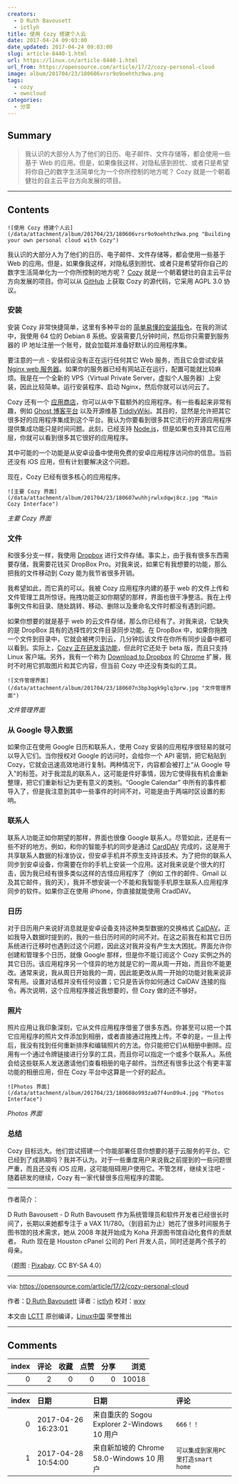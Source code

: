 ```yaml
---
creators:
  - D Ruth Bavousett
  - ictlyh
title: 使用 Cozy 搭建个人云
date: 2017-04-24 09:03:00
date_updated: 2017-04-24 09:03:00
slug: article-8440-1.html
url: https://linux.cn/article-8440-1.html
url_from: https://opensource.com/article/17/2/cozy-personal-cloud
image: album/201704/23/180606vrsr9o9oehthz9wa.png
tags:
  - cozy
  - owncloud
categories:
  - 分享
---
```


## Summary

> 我认识的大部分人为了他们的日历、电子邮件、文件存储等，都会使用一些基于 Web 的应用。但是，如果像我这样，对隐私感到担忧、或者只是希望将你自己的数字生活简单化为一个你所控制的地方呢？ Cozy 就是一个朝着健壮的自主云平台方向发展的项目。

***

<!-- more -->

## Contents

`![使用 Cozy 搭建个人云](/data/attachment/album/201704/23/180606vrsr9o9oehthz9wa.png "Building your own personal cloud with Cozy")`

我认识的大部分人为了他们的日历、电子邮件、文件存储等，都会使用一些基于 Web 的应用。但是，如果像我这样，对隐私感到担忧、或者只是希望将你自己的数字生活简单化为一个你所控制的地方呢？ [Cozy](https://cozy.io/) 就是一个朝着健壮的自主云平台方向发展的项目。你可以从 [GitHub](https://github.com/cozy/cozy) 上获取 Cozy 的源代码，它采用 AGPL 3.0 协议。

### 安装

安装 Cozy 非常快捷简单，这里有多种平台的 [简单易懂的安装指令](https://docs.cozy.io/en/host/install/)。在我的测试中，我使用 64 位的 Debian 8 系统。安装需要几分钟时间，然后你只需要到服务器的 IP 地址注册一个账号，就会加载并准备好默认的应用程序集。

要注意的一点 - 安装假设没有正在运行任何其它 Web 服务，而且它会尝试安装 [Nginx web 服务器](https://www.nginx.com/)。如果你的服务器已经有网站正在运行，配置可能就比较麻烦。我是在一个全新的 VPS（Virtual Private Server，虚拟个人服务器）上安装，因此比较简单。运行安装程序、启动 Nginx，然后你就可以访问云了。

Cozy 还有一个 [应用商店](https://cozy.io/en/apps/)，你可以从中下载额外的应用程序。有一些看起来非常有趣，例如 [Ghost 博客平台](https://ghost.org/) 以及开源维基 [TiddlyWiki](http://tiddlywiki.com/)。其目的，显然是允许把其它很多好的应用程序集成到这个平台。我认为你要看到很多其它流行的开源应用程序提供集成功能只是时间问题。此刻，已经支持 [Node.js](http://nodejs.org/)，但是如果也支持其它应用层，你就可以看到很多其它很好的应用程序。

其中可能的一个功能是从安卓设备中使用免费的安卓应用程序访问你的信息。当前还没有 iOS 应用，但有计划要解决这个问题。

现在，Cozy 已经有很多核心的应用程序。

`![主要 Cozy 界面](/data/attachment/album/201704/23/180607wuhhjrwlxdqwj8cz.jpg "Main Cozy Interface")`

*主要 Cozy 界面*

### 文件

和很多分支一样，我使用 [Dropbox](https://www.dropbox.com/) 进行文件存储。事实上，由于我有很多东西需要存储，我需要花钱买 DropBox Pro。对我来说，如果它有我想要的功能，那么把我的文件移动到 Cozy 能为我节省很多开销。

我希望如此，而它真的可以。我被 Cozy 应用程序内建的基于 web 的文件上传和文件管理工具所惊讶。拖拽功能正如你期望的那样，界面也很干净整洁。我在上传事例文件和目录、随处跳转、移动、删除以及重命名文件时都没有遇到问题。

如果你想要的就是基于 web 的云文件存储，那么你已经有了。对我来说，它缺失的是 DropBox 具有的选择性的文件目录同步功能。在 DropBox 中，如果你拖拽一个文件到目录中，它就会被拷贝到云，几分钟后该文件在你所有同步设备中都可以看到。实际上，[Cozy 正在研发该功能](https://github.com/cozy-labs/cozy-desktop)，但此时它还处于 beta 版，而且只支持 Linux 客户端。另外，我有一个称为 [Download to Dropbox](https://github.com/pwnall/dropship-chrome) 的 [Chrome](https://www.google.com/chrome/) 扩展，我时不时用它抓取图片和其它内容，但当前 Cozy 中还没有类似的工具。

`![文件管理界面](/data/attachment/album/201704/23/180607n3bp3qgk9glq3prw.jpg "文件管理界面")`

*文件管理界面*

### 从 Google 导入数据

如果你正在使用 Google 日历和联系人，使用 Cozy 安装的应用程序很轻易的就可以导入它们。当你授权对 Google 的访问时，会给你一个 API 密钥，把它粘贴到 Cozy，它就会迅速高效地进行复制。两种情况下，内容都会被打上“从 Google 导入”的标签。对于我混乱的联系人，这可能是件好事情，因为它使得我有机会重新整理，把它们重新标记为更有意义的类别。“Google Calendar” 中所有的事件都导入了，但是我注意到其中一些事件的时间不对，可能是由于两端时区设置的影响。

### 联系人

联系人功能正如你期望的那样，界面也很像 Google 联系人。尽管如此，还是有一些不好的地方。例如，和你的智能手机的同步是通过 [CardDAV](https://en.wikipedia.org/wiki/CardDAV) 完成的，这是用于共享联系人数据的标准协议，但安卓手机并不原生支持该技术。为了把你的联系人同步到安卓设备，你需要在你的手机上安装一个应用。这对我来说是个很大的打击，因为我已经有很多类似这样的古怪应用程序了（例如 工作的邮件、Gmail 以及其它邮件，我的天），我并不想安装一个不能和我智能手机原生联系人应用程序同步的软件。如果你正在使用 iPhone，你直接就能使用 CradDAV。

### 日历

对于日历用户来说好消息就是安卓设备支持这种类型数据的交换格式 [CalDAV](https://en.wikipedia.org/wiki/CalDAV)。正如我导入数据时提到的，我的一些日历时间的时间不对。在这之前我在和其它日历系统进行迁移时也遇到过这个问题，因此这对我并没有产生太大困扰。界面允许你创建和管理多个日历，就像 Google 那样，但是你不能订阅这个 Cozy 实例之外的其它日历。该应用程序另一个怪异的地方就是它的一周从周一开始，而且你不能更改。通常来说，我从周日开始我的一周，因此能更改从周一开始的功能对我来说非常有用。设置对话框并没有任何设置；它只是告诉你如何通过 CalDAV 连接的指令。再次说明，这个应用程序接近我想要的，但 Cozy 做的还不够好。

### 照片

照片应用让我印象深刻，它从文件应用程序借鉴了很多东西。你甚至可以把一个其它应用程序的照片文件添加到相册，或者直接通过拖拽上传。不幸的是，一旦上传后，我没有找到任何重新排序和编辑照片的方法。你只能把它们从相册中删除。应用有一个通过令牌链接进行分享的工具，而且你可以指定一个或多个联系人。系统会给这些联系人发送邀请他们查看相册的电子邮件。当然还有很多比这个有更丰富功能的相册应用，但在 Cozy 平台中这算是一个好的起点。

`![Photos 界面](/data/attachment/album/201704/23/180608o993za07f4un09u4.jpg "Photos Interface")`

*Photos 界面*

### 总结

Cozy 目标远大。他们尝试搭建一个你能部署任意你想要的基于云服务的平台。它已经到了成熟期吗？我并不认为。对于一些重度用户来说我之前提到的一些问题很严重，而且还没有 iOS 应用，这可能阻碍用户使用它。不管怎样，继续关注吧 - 随着研发的继续，Cozy 有一家代替很多应用程序的潜能。

---

作者简介：

D Ruth Bavousett - D Ruth Bavousett 作为系统管理员和软件开发者已经很长时间了，长期以来她都专注于 a VAX 11/780。（到目前为止）她花了很多时间服务于图书馆的技术需求，她从 2008 年就开始成为 Koha 开源图书馆自动化套件的贡献者。 Ruth 现在是 Houston cPanel 公司的 Perl 开发人员，同时还是两个孩子的母亲。

（题图 : [Pixabay](https://pixabay.com/en/tree-field-cornfield-nature-247122/). CC BY-SA 4.0）

---

via: <https://opensource.com/article/17/2/cozy-personal-cloud>

作者：[D Ruth Bavousett](https://opensource.com/users/druthb) 译者：[ictlyh](https://github.com/ictlyh) 校对：[wxy](https://github.com/wxy)

本文由 [LCTT](https://github.com/LCTT/TranslateProject) 原创编译，[Linux中国](https://linux.cn/) 荣誉推出

***

## Comments


|   index |   评论 |   收藏 |   点赞 |   分享 |   浏览 |
|--------:|-------:|-------:|-------:|-------:|-------:|
|       0 |      2 |      0 |      0 |      0 |  10018 |

|   index | 日期                | 日期                                        | 评论                               |
|--------:|:--------------------|:--------------------------------------------|:-----------------------------------|
|       0 | 2017-04-26 16:23:01 | 来自重庆的 Sogou Explorer 2-Windows 10 用户 | `666！！`                          |
|       1 | 2017-04-28 10:54:00 | 来自新加坡的 Chrome 58.0-Windows 10 用户    | `可以集成到家用PC里打造smart home` |
